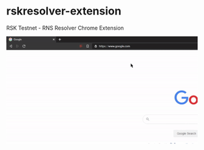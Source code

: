 # rskresolver-extension
RSK Testnet - RNS Resolver Chrome Extension

![Extension Demo](extension-demo.gif)


